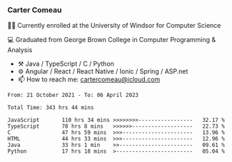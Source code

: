 ### Carter Comeau

🙋‍♂️ Currently enrolled at the University of Windsor for Computer Science

💻 Graduated from George Brown College in Computer Programming & Analysis

- ⚒️ Java / TypeScript / C / Python
- ⚙️ Angular / React / React Native / Ionic / Spring / ASP.net
- 📫 How to reach me: cartercomeau@icloud.com

<!--START_SECTION:waka-->

```text
From: 21 October 2021 - To: 06 April 2023

Total Time: 343 hrs 44 mins

JavaScript       110 hrs 34 mins >>>>>>>>-----------------   32.17 %
TypeScript       78 hrs 8 mins   >>>>>>-------------------   22.73 %
C                47 hrs 59 mins  >>>----------------------   13.96 %
HTML             44 hrs 33 mins  >>>----------------------   12.96 %
Java             33 hrs 1 min    >>-----------------------   09.61 %
Python           17 hrs 18 mins  >------------------------   05.04 %
```

<!--END_SECTION:waka-->
